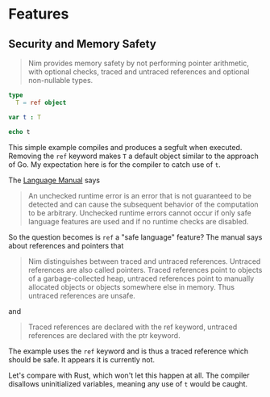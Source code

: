 # Features

## Security and Memory Safety

> Nim provides memory safety by not performing pointer arithmetic, with optional checks, traced and untraced references and optional non-nullable types.

```nim
type
  T = ref object

var t : T

echo t
```

This simple example compiles and produces a segfult when executed. Removing the `ref` keyword makes `T` a default object similar to the approach of Go. My expectation here is for the compiler to catch use of `t`.

The [Language Manual](https://nim-lang.org/docs/manual.html) says

> An unchecked runtime error is an error that is not guaranteed to be detected and can cause the subsequent behavior of the computation to be arbitrary. Unchecked runtime errors cannot occur if only safe language features are used and if no runtime checks are disabled.

So the question becomes is `ref` a "safe language" feature? The manual says about references and pointers that

> Nim distinguishes between traced and untraced references. Untraced references are also called pointers. Traced references point to objects of a garbage-collected heap, untraced references point to manually allocated objects or objects somewhere else in memory. Thus untraced references are unsafe.

and

> Traced references are declared with the ref keyword, untraced references are declared with the ptr keyword. 

The example uses the `ref` keyword and is thus a traced reference which should be safe. It appears it is currently not.

Let's compare with Rust, which won't let this happen at all. The compiler disallows uninitialized variables, meaning any use of `t` would be caught.
